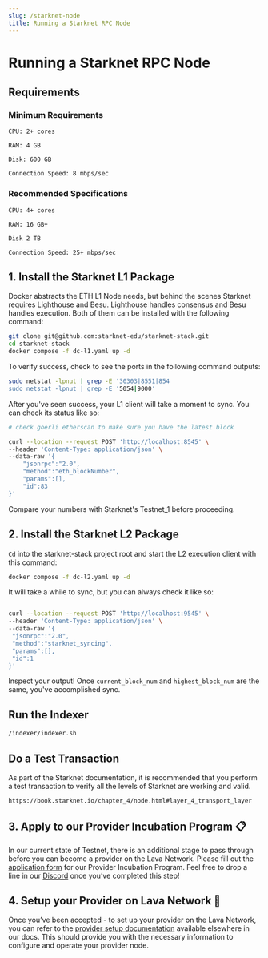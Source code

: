 ```yaml
---
slug: /starknet-node
title: Running a Starknet RPC Node
---
```


# Running a Starknet RPC Node

## Requirements

### Minimum Requirements

    CPU: 2+ cores

    RAM: 4 GB

    Disk: 600 GB

    Connection Speed: 8 mbps/sec

### Recommended Specifications

    CPU: 4+ cores

    RAM: 16 GB+

    Disk 2 TB

    Connection Speed: 25+ mbps/sec



## 1. Install the Starknet L1 Package

Docker abstracts the ETH L1 Node needs, but behind the scenes Starknet requires Lighthouse and Besu. Lighthouse handles consensus and Besu handles execution. Both of them can be installed with the following command:

```bash
git clone git@github.com:starknet-edu/starknet-stack.git
cd starknet-stack
docker compose -f dc-l1.yaml up -d
```

To verify success, check to see the ports in the following command outputs:

```bash
sudo netstat -lpnut | grep -E '30303|8551|854
sudo netstat -lpnut | grep -E '5054|9000'
```

After you've seen success, your L1 client will take a moment to sync. You can check its status like so:

```bash
# check goerli etherscan to make sure you have the latest block

curl --location --request POST 'http://localhost:8545' \
--header 'Content-Type: application/json' \
--data-raw '{
    "jsonrpc":"2.0",
    "method":"eth_blockNumber",
    "params":[],
    "id":83
}'
```

Compare your numbers with Starknet's Testnet_1 before proceeding.

## 2. Install the Starknet L2 Package

`Cd` into the starknet-stack project root and start the L2 execution client with this command:

```bash
docker compose -f dc-l2.yaml up -d
```

It will take a while to sync, but you can always check it like so:

```bash

curl --location --request POST 'http://localhost:9545' \
--header 'Content-Type: application/json' \
--data-raw '{
 "jsonrpc":"2.0",
 "method":"starknet_syncing",
 "params":[],
 "id":1
}'
```

Inspect your output! Once `current_block_num` and `highest_block_num` are the same, you've accomplished sync.

## Run the Indexer

```bash
/indexer/indexer.sh
```

## Do a Test Transaction

As part of the Starknet documentation, it is recommended that you perform a test transaction to verify all the levels of Starknet are working and valid.

```bash
https://book.starknet.io/chapter_4/node.html#layer_4_transport_layer
```
## 3. Apply to our Provider Incubation Program 📋

In our current state of Testnet, there is an additional stage to pass through before you can become a provider on the Lava Network. Please fill out the [application form](https://lavanet.typeform.com/to/ORi3A13v?utm_source=becoming-a-lava-provider-for-celo&utm_medium=docs&utm_campaign=celo-pre-grant) for our Provider Incubation Program. Feel free to drop a line in our [Discord](https://discord.gg/UxujNZbW) once you’ve completed this step!

## 4. Setup your Provider on Lava Network 🌋

Once you’ve been accepted - to set up your provider on the Lava Network, you can refer to the [provider setup documentation](https://docs.lavanet.xyz/provider-setup?utm_source=running-a-celo-rpc-node&utm_medium=docs&utm_campaign=celo-pre-grant) available elsewhere in our docs. This should provide you with the necessary information to configure and operate your provider node.